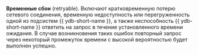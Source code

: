 **Временные сбои** (retryable). Включают кратковременную потерю сетевого соединения, временную недоступность или перегруженность одной из подсистем {{ ydb-short-name }}, а также неспособность {{ ydb-short-name }} ответить на запрос в течение установленного времени ожидания. В случае возникновения таких ошибок повторный запрос через некоторый промежуток времени с высокой вероятностью будет выполнен успешно.

